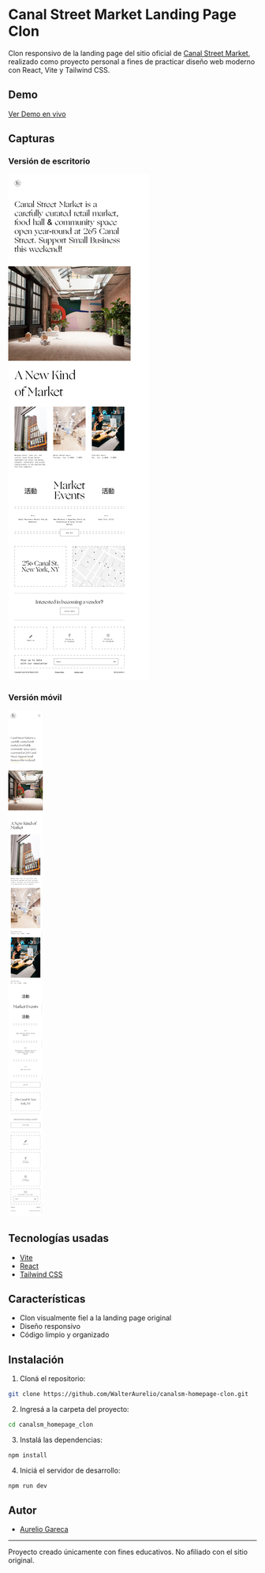 # Canal Street Market Landing Page Clon

Clon responsivo de la landing page del sitio oficial de [Canal Street Market](https://canalstreet.market/), realizado como proyecto personal a fines de practicar diseño web moderno con React, Vite y Tailwind CSS.

## Demo

[Ver Demo en vivo](https://canalstreetmarketclone.netlify.app/)

## Capturas

### Versión de escritorio
![Desktop Screenshot](./screenshots/canalstreetmarketclone-desktop-screenshot.png)

### Versión móvil
![Mobile Screenshot](./screenshots/canalstreetmarketclone-mobile-screenshot.jpg)

## Tecnologías usadas

- [Vite](https://vitejs.dev/)
- [React](https://react.dev/)
- [Tailwind CSS](https://tailwindcss.com/)

## Características

- Clon visualmente fiel a la landing page original
- Diseño responsivo
- Código limpio y organizado

## Instalación

1. Cloná el repositorio:

```bash
git clone https://github.com/WalterAurelio/canalsm-homepage-clon.git
```

2. Ingresá a la carpeta del proyecto:

```bash
cd canalsm_homepage_clon
```

3. Instalá las dependencias:

```bash
npm install
```

4. Iniciá el servidor de desarrollo:

```bash
npm run dev
```

## Autor

- [Aurelio Gareca](https://github.com/WalterAurelio)

---

Proyecto creado únicamente con fines educativos. No afiliado con el sitio original.